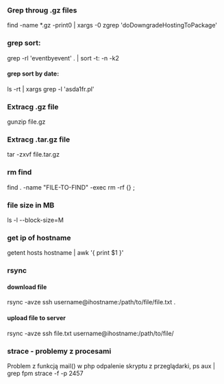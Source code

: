 ### Grep throug .gz files
find -name \*.gz -print0 | xargs -0 zgrep 'doDowngradeHostingToPackage'

### grep sort:
grep -rl 'eventbyevent' . | sort -t: -n -k2
#### grep sort by date:
ls -rt | xargs grep -l 'asda1fr.pl'

### Extracg .gz file
gunzip file.gz

### Extracg .tar.gz file
tar -zxvf file.tar.gz

### rm find
find . -name "FILE-TO-FIND" -exec rm -rf {} \;

### file size in MB
ls -l --block-size=M

### get ip of hostname
getent hosts hostname | awk '{ print $1 }'

### rsync 
#### download file
rsync -avze ssh username@ihostname:/path/to/file/file.txt .
#### upload file to server
rsync -avze ssh file.txt username@ihostname:/path/to/file/

### strace - problemy z procesami
Problem z funkcją mail() w php
odpalenie skryptu z przeglądarki, 
ps aux | grep fpm
strace -f -p 2457
